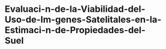 # Evaluaci-n-de-la-Viabilidad-del-Uso-de-Im-genes-Satelitales-en-la-Estimaci-n-de-Propiedades-del-Suel